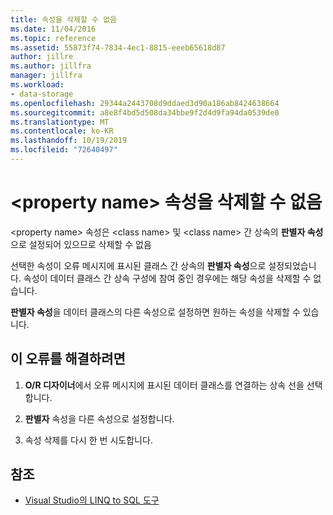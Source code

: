 ```yaml
---
title: 속성을 삭제할 수 없음
ms.date: 11/04/2016
ms.topic: reference
ms.assetid: 55873f74-7834-4ec1-8815-eeeb65618d87
author: jillre
ms.author: jillfra
manager: jillfra
ms.workload:
- data-storage
ms.openlocfilehash: 29344a2443708d9ddaed3d90a186ab8424638664
ms.sourcegitcommit: a8e8f4bd5d508da34bbe9f2d4d9fa94da0539de0
ms.translationtype: MT
ms.contentlocale: ko-KR
ms.lasthandoff: 10/19/2019
ms.locfileid: "72640497"
---
```

# <a name="the-property-property-name-cannot-be-deleted"></a>\<property name> 속성을 삭제할 수 없음

\<property name> 속성은 \<class name> 및 \<class name> 간 상속의 **판별자 속성**으로 설정되어 있으므로 삭제할 수 없음

선택한 속성이 오류 메시지에 표시된 클래스 간 상속의 **판별자 속성**으로 설정되었습니다. 속성이 데이터 클래스 간 상속 구성에 참여 중인 경우에는 해당 속성을 삭제할 수 없습니다.

**판별자 속성**을 데이터 클래스의 다른 속성으로 설정하면 원하는 속성을 삭제할 수 있습니다.

## <a name="to-correct-this-error"></a>이 오류를 해결하려면

1. **O/R 디자이너**에서 오류 메시지에 표시된 데이터 클래스를 연결하는 상속 선을 선택합니다.

2. **판별자** 속성을 다른 속성으로 설정합니다.

3. 속성 삭제를 다시 한 번 시도합니다.

## <a name="see-also"></a>참조

- [Visual Studio의 LINQ to SQL 도구](../data-tools/linq-to-sql-tools-in-visual-studio2.md)